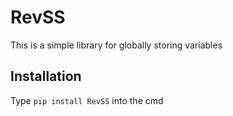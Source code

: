# RevSS

This is a simple library for globally storing variables

## Installation
Type `pip install RevSS` into the cmd
